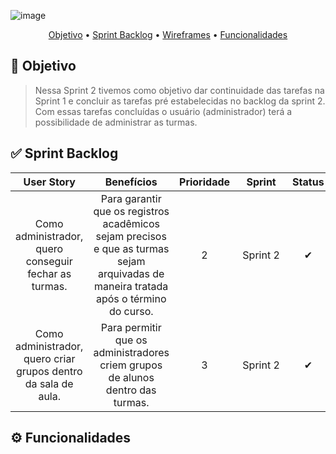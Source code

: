 ![image](https://github.com/Porygon-Users/API-Porygon/assets/145280630/c11fd94e-345a-4fee-85a2-79ef5940a5d3)

<p align = "center">
<a href="##Objetivo">Objetivo</a> •
<a href="## ✅ Sprint Backlog">Sprint Backlog</a> •
<a href="##Wireframes">Wireframes</a> •
<a href="## Funcionalidades" > Funcionalidades</a>
</p>

##  🎯 Objetivo
> Nessa Sprint 2 tivemos como objetivo dar continuidade das tarefas na Sprint 1 e concluir as tarefas pré estabelecidas no backlog da sprint 2. Com essas tarefas concluídas o usuário (administrador) terá a possibilidade de administrar as turmas.


## ✅ Sprint Backlog
| User Story  | Benefícios  | Prioridade | Sprint  | Status |
|:------------:|:----------:|:-----:|:--------:|:------:|
| Como administrador, quero conseguir fechar as turmas. | Para garantir que os registros acadêmicos sejam precisos e que as turmas sejam arquivadas de maneira tratada após o término do curso. | 2 | Sprint 2 | ✔ | 
| Como administrador, quero criar grupos dentro da sala de aula. | Para permitir que os administradores criem grupos de alunos dentro das turmas. | 3 | Sprint 2 | ✔ |

## ⚙️ Funcionalidades
